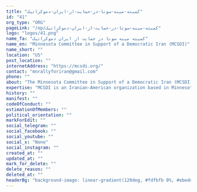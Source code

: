 ```yaml
---
title: "کمیته-مینه-سوتا-در-حمایت-از-ایران-دموکراتیک"
id: "41"
org_type: "ORG"
pageLink: "/op/کمیته-مینه-سوتا-در-حمایت-از-ایران-دموکراتیک"
logo: "logos/41.png"
name_fa: "کمیته مینه سوتا در حمایت از ایران دموکراتیک"
name_en: "Minnesota Committee in Support of a Democratic Iran (MCSDI)"
name_short: ""
location: "US"
post_location: ""
internetAddress: "https://mcsdi.org/"
contact: "mnrallyforiran@gmail.com"
phone: ""
about: "The Minnesota Committee in Support of a Democratic Iran (MCSDI) is an Iranian-American organization located in Minnesota. Its primary goal is to raise awareness about the human rights violations occurring in Iran and to advocate for the pro-democracy movement within the country."
expertise: "MCSDI is an Iranian-American organization based in Minnesota with the goal of raising awareness of the violations of human rights in Iran, and to garner support for the pro-democracy movement of the Iranian people."
history: ""
manifest: ""
codeOfConduct: ""
estimationOfMembers: ""
political_orientation: ""
markForEdit: ""
social_telegram: ""
social_facebook: ""
social_youtube: ""
social_x: "None"
social_instagram: ""
created_at: ""
updated_at: ""
mark_for_delete: ""
delete_reason: ""
deleted_at: ""
headerBg: "background-image: linear-gradient(120deg, #fdfbfb 0%, #ebedee 100%);"
---
```


